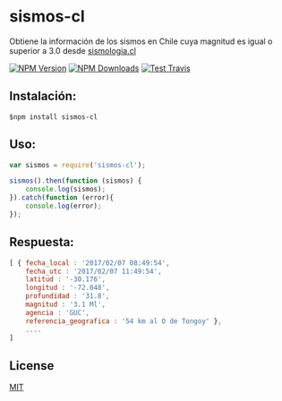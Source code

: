 # sismos-cl

Obtiene la información de los sismos en Chile cuya magnitud es igual o superior a 3.0 desde [sismologia.cl](http://www.sismologia.cl/links/ultimos_sismos.html)

  [![NPM Version][npm-image]][npm-url]
  [![NPM Downloads][downloads-image]][downloads-url]
  [![Test Travis][travis-image]][travis-url]


## Instalación:
```
$npm install sismos-cl
```

## Uso:

```javascript
var sismos = require('sismos-cl');

sismos().then(function (sismos) {
	console.log(sismos);
}).catch(function (error){
	console.log(error);
});
```

## Respuesta:

```javascript
[ { fecha_local : '2017/02/07 08:49:54',
    fecha_utc : '2017/02/07 11:49:54',
    latitud : '-30.176',
    longitud : '-72.048',
    profundidad : '31.8',
    magnitud : '3.1 Ml',
    agencia : 'GUC',
    referencia_geografica : '54 km al O de Tongoy' },
    ....
]
```

## License

  [MIT](LICENSE)

[npm-image]: https://img.shields.io/npm/v/sismos-cl.svg
[npm-url]: https://www.npmjs.com/package/sismos-cl
[downloads-image]: https://img.shields.io/npm/dt/sismos-cl.svg
[downloads-url]: https://www.npmjs.com/package/sismos-cl
[travis-image]: https://api.travis-ci.org/iformas/sismos-cl.svg?branch=master
[travis-url]: https://travis-ci.org/iformas/sismos-cl